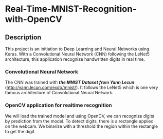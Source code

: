 # Real-Time-MNIST-Recognition-with-OpenCV

## Description

This project is an initiation to Deep Learning and Neural Networks using Keras. With a Convolutional Neural Network (CNN) following the LeNet5 architecture, this application recognize handwritten digits in real time.

### Convolutional Neural Network

The CNN was trained with ***the MNIST Dataset from Yann Lecun*** (http://yann.lecun.com/exdb/mnist/).
It follows the LeNet5 which is one very famous architecture of Convolutional Neural Network. 

### OpenCV application for realtime recognition

We will load the trained model and using OpenCV, we can recognize digits by prediction from the model. To detect digits, there is a rectangle applied on the webcam. We binarize with a threshold the region within the rectangle to get the digit. 


